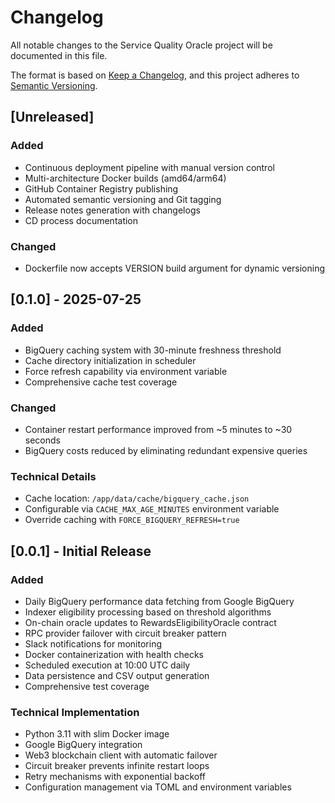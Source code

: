 # Changelog

All notable changes to the Service Quality Oracle project will be documented in this file.

The format is based on [Keep a Changelog](https://keepachangelog.com/en/1.0.0/),
and this project adheres to [Semantic Versioning](https://semver.org/spec/v2.0.0.html).

## [Unreleased]

### Added

- Continuous deployment pipeline with manual version control
- Multi-architecture Docker builds (amd64/arm64)
- GitHub Container Registry publishing
- Automated semantic versioning and Git tagging
- Release notes generation with changelogs
- CD process documentation

### Changed

- Dockerfile now accepts VERSION build argument for dynamic versioning

## [0.1.0] - 2025-07-25

### Added

- BigQuery caching system with 30-minute freshness threshold
- Cache directory initialization in scheduler
- Force refresh capability via environment variable
- Comprehensive cache test coverage

### Changed

- Container restart performance improved from ~5 minutes to ~30 seconds
- BigQuery costs reduced by eliminating redundant expensive queries

### Technical Details

- Cache location: `/app/data/cache/bigquery_cache.json`
- Configurable via `CACHE_MAX_AGE_MINUTES` environment variable
- Override caching with `FORCE_BIGQUERY_REFRESH=true`

## [0.0.1] - Initial Release

### Added

- Daily BigQuery performance data fetching from Google BigQuery
- Indexer eligibility processing based on threshold algorithms
- On-chain oracle updates to RewardsEligibilityOracle contract
- RPC provider failover with circuit breaker pattern
- Slack notifications for monitoring
- Docker containerization with health checks
- Scheduled execution at 10:00 UTC daily
- Data persistence and CSV output generation
- Comprehensive test coverage

### Technical Implementation

- Python 3.11 with slim Docker image
- Google BigQuery integration
- Web3 blockchain client with automatic failover
- Circuit breaker prevents infinite restart loops
- Retry mechanisms with exponential backoff
- Configuration management via TOML and environment variables
